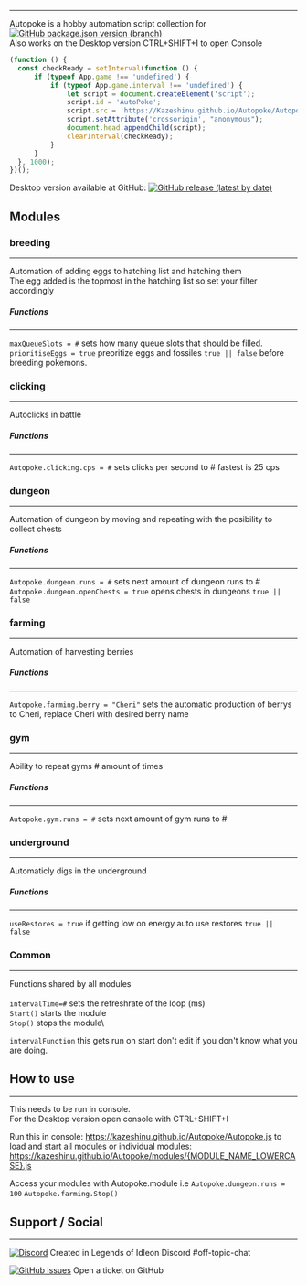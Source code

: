 
------------------

Autopoke is a hobby automation script collection for [![GitHub package.json version (branch)](https://img.shields.io/github/package-json/v/pokeclicker/pokeclicker/master?label=Pokeclicker.com)](https://www.pokeclicker.com/)<br/>
Also works on the Desktop version CTRL+SHIFT+I to open Console  
  ```js
(function () {
    const checkReady = setInterval(function () {
        if (typeof App.game !== 'undefined') {
            if (typeof App.game.interval !== 'undefined') {
                let script = document.createElement('script');
                script.id = 'AutoPoke';
                script.src = 'https://Kazeshinu.github.io/Autopoke/Autopoke.js';
                script.setAttribute('crossorigin', "anonymous");
                document.head.appendChild(script);
                clearInterval(checkReady);
            }
        }
    }, 1000);
})();
  ```
  
Desktop version available at GitHub: [![GitHub release (latest by date)](https://img.shields.io/github/v/release/RedSparr0w/Pokeclicker-desktop?label=Pokeclicker-desktop&logo=Github)](https://github.com/RedSparr0w/Pokeclicker-desktop/releases)
## Modules

### breeding
------------------
Automation of adding eggs to hatching list and hatching them\
The egg added is the topmost in the hatching list so set your filter accordingly

##### Functions
-----------------
`maxQueueSlots = #` sets how many queue slots that should be filled.  
`prioritiseEggs = true` preoritize eggs and fossiles `true || false` before breeding pokemons.  

### clicking
------------------
Autoclicks in battle

##### Functions
-----------------
`Autopoke.clicking.cps = #` sets clicks per second to # fastest is 25 cps

### dungeon
------------------
Automation of dungeon by moving and repeating with the posibility to collect chests

##### Functions
-----------------
`Autopoke.dungeon.runs = #` sets next amount of dungeon runs to #\
`Autopoke.dungeon.openChests = true` opens chests in dungeons `true || false`  

### farming
------------------
Automation of harvesting berries  

##### Functions
-----------------
`Autopoke.farming.berry = "Cheri"` sets the automatic production of berrys to Cheri, replace Cheri with desired berry name  

### gym
------------------
Ability to repeat gyms # amount of times  

##### Functions
-----------------
`Autopoke.gym.runs = #` sets next amount of gym runs to #  

### underground
------------------
Automaticly digs in the underground  

##### Functions
-----------------
`useRestores = true` if getting low on energy auto use restores `true || false`  

### Common
------------------
Functions shared by all modules\
\
`intervalTime=#` sets the refreshrate of the loop (ms)\
`Start()` starts the module\
`Stop()` stops the module\
  
`intervalFunction` this gets run on start don't edit if you don't know what you are doing.


## How to use
------------------

This needs to be run in console.\
For the Desktop version open console with CTRL+SHIFT+I

Run this in console: https://kazeshinu.github.io/Autopoke/Autopoke.js to load and start all modules
or individual modules: https://kazeshinu.github.io/Autopoke/modules/{MODULE_NAME_LOWERCASE}.js  

Access your modules with Autopoke.module i.e `Autopoke.dungeon.runs = 100` `Autopoke.farming.Stop()`  

## Support / Social
------------------

[![Discord](https://img.shields.io/discord/437797104786604034?color=%237289DA&label=Legends%20of%20IdleOn&logo=Discord)](https://discord.gg/idleon) Created in Legends of Idleon Discord #off-topic-chat 

[![GitHub issues](https://img.shields.io/github/issues/kazeshinu/Autopoke?logo=Github)](https://github.com/Kazeshinu/Autopoke/issues/new) Open a ticket on GitHub
